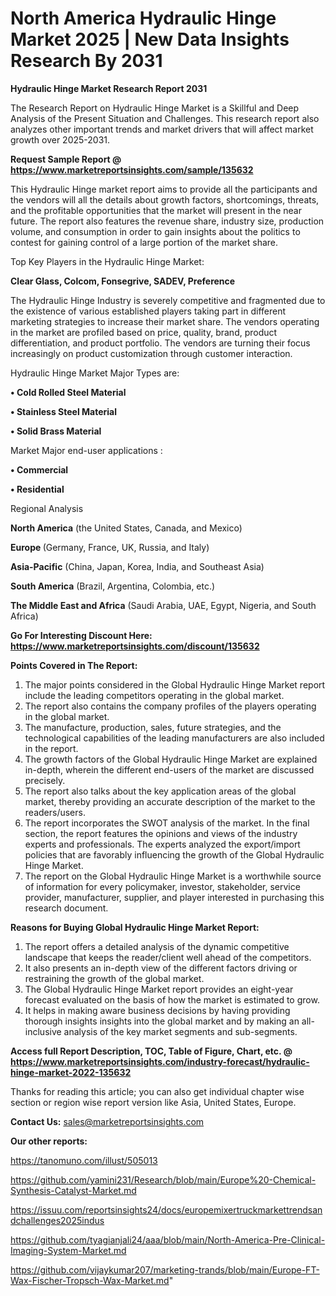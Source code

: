 # North America Hydraulic Hinge Market 2025 | New Data Insights Research By 2031

<strong>Hydraulic Hinge Market Research Report 2031</strong>

The Research Report on Hydraulic Hinge Market is a Skillful and Deep Analysis of the Present Situation and Challenges. This research report also analyzes other important trends and market drivers that will affect market growth over 2025-2031.

<strong>Request Sample Report @ <a href=https://www.marketreportsinsights.com/sample/135632>https://www.marketreportsinsights.com/sample/135632</a></strong>

This Hydraulic Hinge market report aims to provide all the participants and the vendors will all the details about growth factors, shortcomings, threats, and the profitable opportunities that the market will present in the near future. The report also features the revenue share, industry size, production volume, and consumption in order to gain insights about the politics to contest for gaining control of a large portion of the market share.

Top Key Players in the Hydraulic Hinge Market:

<strong>Clear Glass, Colcom, Fonsegrive, SADEV, Preference</strong>

The Hydraulic Hinge Industry is severely competitive and fragmented due to the existence of various established players taking part in different marketing strategies to increase their market share. The vendors operating in the market are profiled based on price, quality, brand, product differentiation, and product portfolio. The vendors are turning their focus increasingly on product customization through customer interaction.

Hydraulic Hinge Market Major Types are:

<strong>• Cold Rolled Steel Material

• Stainless Steel Material

• Solid Brass Material</strong>

Market Major end-user applications :

<strong>• Commercial

• Residential</strong>

Regional Analysis

</u><strong><b>North America</b></strong> (the United States, Canada, and Mexico)

<strong><b>Europe </b></strong>(Germany, France, UK, Russia, and Italy)

<strong><b>Asia-Pacific</b></strong> (China, Japan, Korea, India, and Southeast Asia)

<strong><b>South America</b></strong> (Brazil, Argentina, Colombia, etc.)

<strong><b>The Middle East and Africa</b></strong> (Saudi Arabia, UAE, Egypt, Nigeria, and South Africa)

<strong>Go For Interesting Discount Here: <a href=https://www.marketreportsinsights.com/discount/135632>https://www.marketreportsinsights.com/discount/135632</a></strong>

<strong>Points Covered in The Report:</strong>
<ol>
  <li>The major points considered in the Global Hydraulic Hinge Market report include the leading competitors operating in the global market.</li>
  <li>The report also contains the company profiles of the players operating in the global market.</li>
  <li>The manufacture, production, sales, future strategies, and the technological capabilities of the leading manufacturers are also included in the report.</li>
  <li>The growth factors of the Global Hydraulic Hinge Market are explained in-depth, wherein the different end-users of the market are discussed precisely.</li>
  <li>The report also talks about the key application areas of the global market, thereby providing an accurate description of the market to the readers/users.</li>
  <li>The report incorporates the SWOT analysis of the market. In the final section, the report features the opinions and views of the industry experts and professionals. The experts analyzed the export/import policies that are favorably influencing the growth of the Global Hydraulic Hinge Market.</li>
  <li>The report on the Global Hydraulic Hinge Market is a worthwhile source of information for every policymaker, investor, stakeholder, service provider, manufacturer, supplier, and player interested in purchasing this research document.</li>
</ol>
<strong>Reasons for Buying Global Hydraulic Hinge Market Report:</strong>

<ol>
  <li>The report offers a detailed analysis of the dynamic competitive landscape that keeps the reader/client well ahead of the competitors.</li>
  <li>It also presents an in-depth view of the different factors driving or restraining the growth of the global market.</li>
  <li>The Global Hydraulic Hinge Market report provides an eight-year forecast evaluated on the basis of how the market is estimated to grow.</li>
  <li>It helps in making aware business decisions by having providing thorough insights insights into the global market and by making an all-inclusive analysis of the key market segments and sub-segments.</li>
</ol>
<strong>Access full Report Description, TOC, Table of Figure, Chart, etc. @ <a href=https://www.marketreportsinsights.com/industry-forecast/hydraulic-hinge-market-2022-135632>https://www.marketreportsinsights.com/industry-forecast/hydraulic-hinge-market-2022-135632</a></strong>


Thanks for reading this article; you can also get individual chapter wise section or region wise report version like Asia, United States, Europe.

<strong>Contact Us:</strong>
sales@marketreportsinsights.com

<strong>Our other reports:</strong>

<a href=https://tanomuno.com/illust/505013>https://tanomuno.com/illust/505013</a>

<a href=https://github.com/yamini231/Research/blob/main/Europe%20-Chemical-Synthesis-Catalyst-Market.md>https://github.com/yamini231/Research/blob/main/Europe%20-Chemical-Synthesis-Catalyst-Market.md</a>

<a href=https://issuu.com/reportsinsights24/docs/europemixertruckmarkettrendsandchallenges2025indus>https://issuu.com/reportsinsights24/docs/europemixertruckmarkettrendsandchallenges2025indus</a>

<a href=https://github.com/tyagianjali24/aaa/blob/main/North-America-Pre-Clinical-Imaging-System-Market.md>https://github.com/tyagianjali24/aaa/blob/main/North-America-Pre-Clinical-Imaging-System-Market.md</a>

<a href=https://github.com/vijaykumar207/marketing-trands/blob/main/Europe-FT-Wax-Fischer-Tropsch-Wax-Market.md>https://github.com/vijaykumar207/marketing-trands/blob/main/Europe-FT-Wax-Fischer-Tropsch-Wax-Market.md</a>"
